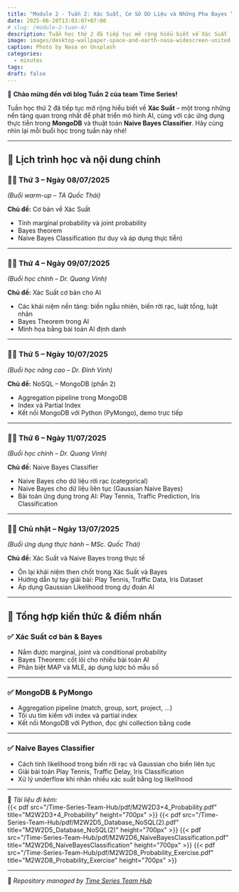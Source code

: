 ```yaml
---
title: "Module 2 - Tuần 2: Xác Suất, Cơ Sở Dữ Liệu và Những Pha Bayes “Khét Lẹt”!"
date: 2025-06-28T13:03:07+07:00
# slug: /module-2-tuan-4/
description: Tuần học thứ 2 đã tiếp tục mở rộng hiểu biết về Xác Suất
image: images/desktop-wallpaper-space-and-earth-nasa-widescreen-united-states-horizon-from-space-nasa.jpg
caption: Photo by Nasa on Unsplash
categories:
  - minutes
tags:
draft: false
---
```


🎉 **Chào mừng đến với blog Tuần 2 của team Time Series!**

Tuần học thứ 2 đã tiếp tục mở rộng hiểu biết về **Xác Suất** – một trong những nền tảng quan trọng nhất để phát triển mô hình AI, cùng với các ứng dụng thực tiễn trong **MongoDB** và thuật toán **Naive Bayes Classifier**. Hãy cùng nhìn lại mỗi buổi học trong tuần này nhé!

---

## 📅 **Lịch trình học và nội dung chính**

### 🧑‍🏫 **Thứ 3 – Ngày 08/07/2025**

_(Buổi warm-up – TA Quốc Thái)_

**Chủ đề:** Cơ bản về Xác Suất

- Tính marginal probability và joint probability  
- Bayes theorem  
- Naive Bayes Classification (tư duy và áp dụng thực tiễn)

---

### 👨‍🎓 **Thứ 4 – Ngày 09/07/2025**

_(Buổi học chính – Dr. Quang Vinh)_

**Chủ đề:** Xác Suất cơ bản cho AI

- Các khái niệm nền tảng: biến ngẫu nhiên, biến rời rạc, luật tổng, luật nhân  
- Bayes Theorem trong AI  
- Minh họa bằng bài toán AI định danh

---

### 🧑‍🎓 **Thứ 5 – Ngày 10/07/2025**

_(Buổi học nâng cao – Dr. Đình Vinh)_

**Chủ đề:** NoSQL – MongoDB (phần 2)

- Aggregation pipeline trong MongoDB  
- Index và Partial Index  
- Kết nối MongoDB với Python (PyMongo), demo trực tiếp

---

### 👨‍🎓 **Thứ 6 – Ngày 11/07/2025**

_(Buổi học chính – Dr. Quang Vinh)_

**Chủ đề:** Naive Bayes Classifier

- Naive Bayes cho dữ liệu rời rạc (categorical)  
- Naive Bayes cho dữ liệu liên tục (Gaussian Naive Bayes)  
- Bài toán ứng dụng trong AI: Play Tennis, Traffic Prediction, Iris Classification

---

### 👨‍🎓 **Chủ nhật – Ngày 13/07/2025**

_(Buổi ứng dụng thực hành – MSc. Quốc Thái)_

**Chủ đề:** Xác Suất và Naive Bayes trong thực tế

- Ôn lại khái niệm then chốt trong Xác Suất và Bayes  
- Hướng dẫn tự tay giải bài: Play Tennis, Traffic Data, Iris Dataset  
- Áp dụng Gaussian Likelihood trong dự đoán AI

---

## 📌 **Tổng hợp kiến thức & điểm nhấn**

### ✅ **Xác Suất cơ bản & Bayes**

- Nắm được marginal, joint và conditional probability  
- Bayes Theorem: cốt lõi cho nhiều bài toán AI  
- Phân biệt MAP và MLE, áp dụng lược bỏ mẫu số

---

### ✅ **MongoDB & PyMongo**

- Aggregation pipeline (match, group, sort, project, ...)  
- Tối ưu tìm kiếm với index và partial index  
- Kết nối MongoDB với Python, đọc ghi collection bằng code

---

### ✅ **Naive Bayes Classifier**

- Cách tính likelihood trong biến rời rạc và Gaussian cho biến liên tục  
- Giải bài toán Play Tennis, Traffic Delay, Iris Classification  
- Xử lý underflow khi nhân nhiều xác suất bằng log likelihood

---

📂 _Tài liệu đi kèm:_  
{{< pdf src="/Time-Series-Team-Hub/pdf/M2W2D3+4_Probability.pdf" title="M2W2D3+4_Probability" height="700px" >}}
{{< pdf src="/Time-Series-Team-Hub/pdf/M2W2D5_Database_NoSQL(2).pdf" title="M2W2D5_Database_NoSQL(2)" height="700px" >}}
{{< pdf src="/Time-Series-Team-Hub/pdf/M2W2D6_NaiveBayesClassification.pdf" title="M2W2D6_NaiveBayesClassification" height="700px" >}}
{{< pdf src="/Time-Series-Team-Hub/pdf/M2W2D8_Probability_Exercise.pdf" title="M2W2D8_Probability_Exercise" height="700px" >}}



---

🧠 _Repository managed by [Time Series Team Hub](https://github.com/Jennifer1907/Time-Series-Team-Hub)_

